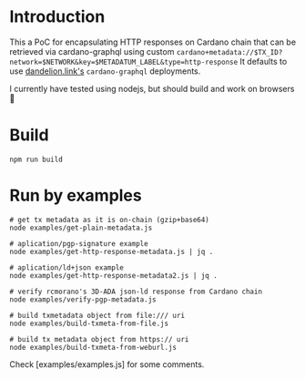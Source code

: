 # Introduction

This a PoC for encapsulating HTTP responses on Cardano chain that can be retrieved via cardano-graphql using custom `cardano+metadata://$TX_ID?network=$NETWORK&key=$METADATUM_LABEL&type=http-response`
It defaults to use [dandelion.link's](https://gimbalabs.com/#/open-source-apis/graphql-api) `cardano-graphql` deployments.

I currently have tested using nodejs, but should build and work on browsers :shrug:

# Build

```
npm run build
```

# Run by examples

```
# get tx metadata as it is on-chain (gzip+base64)
node examples/get-plain-metadata.js

# aplication/pgp-signature example
node examples/get-http-response-metadata.js | jq . 

# aplication/ld+json example
node examples/get-http-response-metadata2.js | jq .

# verify rcmorano's 3D-ADA json-ld response from Cardano chain
node examples/verify-pgp-metadata.js

# build txmetadata object from file:/// uri
node examples/build-txmeta-from-file.js

# build tx metadata object from https:// uri
node examples/build-txmeta-from-weburl.js
```

Check [examples/examples.js] for some comments. 
